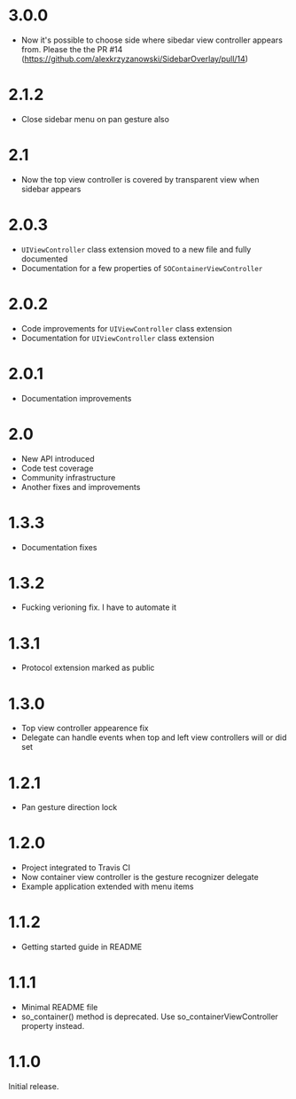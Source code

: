 # 3.0.0

* Now it's possible to choose side where sibedar view controller appears from. Please the the PR #14 (https://github.com/alexkrzyzanowski/SidebarOverlay/pull/14)

# 2.1.2

* Close sidebar menu on pan gesture also

# 2.1

* Now the top view controller is covered by transparent view when sidebar appears

# 2.0.3

* `UIViewController` class extension moved to a new file and fully documented
* Documentation for a few properties of `SOContainerViewController`

# 2.0.2

* Code improvements for `UIViewController` class extension
* Documentation for `UIViewController` class extension

# 2.0.1

* Documentation improvements

# 2.0

* New API introduced
* Code test coverage
* Community infrastructure
* Another fixes and improvements


# 1.3.3

* Documentation fixes


# 1.3.2

* Fucking verioning fix. I have to automate it


# 1.3.1

* Protocol extension marked as public


# 1.3.0

* Top view controller appearence fix
* Delegate can handle events when top and left view controllers will or did set


# 1.2.1

* Pan gesture direction lock


# 1.2.0

* Project integrated to Travis CI
* Now container view controller is the gesture recognizer delegate
* Example application extended with menu items


# 1.1.2

* Getting started guide in README


# 1.1.1

* Minimal README file
* so_container() method is deprecated. Use so_containerViewController property instead.


# 1.1.0

Initial release.
